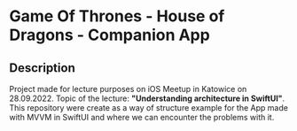 # Game Of Thrones - House of Dragons - Companion App

## Description

Project made for lecture purposes on iOS Meetup in Katowice on 28.09.2022.
Topic of the lecture: **"Understanding architecture in SwiftUI"**. This repository were create as a way of structure example for the App made with MVVM in SwiftUI and where we can encounter the problems with it.